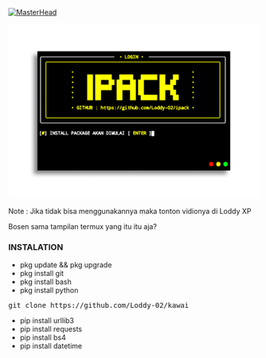 [![MasterHead](https://1.bp.blogspot.com/-7A4WynwLsMw/XbBpCXG8fHI/AAAAAAAAMt4/uOa1bpLskYgrwGbllhSu2SDj_Mig8SXJQCLcBGAsYHQ/s1600/2000_600px.gif)](https://rishavchanda.io)
<p align="center"><img src="https://github.com/Loddy-02/ipack/blob/main/img/20220628_021757.png" alt="error">

Note : Jika tidak bisa menggunakannya maka tonton vidionya di Loddy XP

Bosen sama tampilan termux yang itu itu aja?

### INSTALATION
* pkg update && pkg upgrade
* pkg install git
* pkg install bash
* pkg install python
<pre>git clone https://github.com/Loddy-02/kawai</pre>
* pip install urllib3
* pip install requests
* pip install bs4
* pip install datetime

